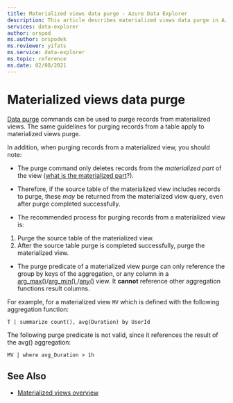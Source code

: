 ```yaml
---
title: Materialized views data purge - Azure Data Explorer
description: This article describes materialized views data purge in Azure Data Explorer.
services: data-explorer
author: orspod
ms.author: orspodek
ms.reviewer: yifats
ms.service: data-explorer
ms.topic: reference
ms.date: 02/08/2021
---
```


# Materialized views data purge

[Data purge](../../concepts/data-purge.md) commands can be used to purge records from materialized views. The same guidelines for purging records from a table apply to materialized views purge.

In addition, when purging records from a materialized view, you should note:

* The purge command only deletes records from the *materialized part* of the view ([what is the materialized part](materialized-view-overview.md#how-materialized-views-work)?).

* Therefore, if the source table of the materialized view includes records to purge, these *may* be returned from the materialized view query, even after purge completed successfully.

* The recommended process for purging records from a materialized view is:
1. Purge the source table of the materialized view.
1. After the source table purge is completed successfully, purge the materialized view.

* The purge predicate of a materialized view purge can only reference the group by keys of the aggregation, or any column in a [arg_max()](../../query/arg-max-aggfunction.md)/[arg_min() ](../../query/arg-min-aggfunction.md)/[any()](../../query/any-aggfunction.md) view. It **cannot** reference other aggregation functions result columns.

For example, for a materialized view `MV` which is defined with the following aggregation function:

```kusto
T | summarize count(), avg(Duration) by UserId
```

The following purge predicate is not valid, since it references the result of the avg() aggregation:

```kusto
MV | where avg_Duration > 1h
```

## See Also
* [Materialized views overview](materialized-view-overview.md)
